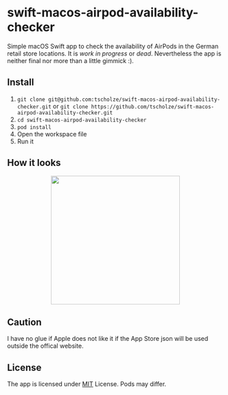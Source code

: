 # swift-macos-airpod-availability-checker
Simple macOS Swift app to check the availability of AirPods in the German retail store locations. It is *work in progress* or *dead*. Nevertheless the app is neither final nor more than a little gimmick :).

## Install
1. `git clone git@github.com:tscholze/swift-macos-airpod-availability-checker.git` or `git clone https://github.com/tscholze/swift-macos-airpod-availability-checker.git`
2. `cd swift-macos-airpod-availability-checker`
3. `pod install`
4. Open the workspace file
5. Run it

## How it looks

<div style="text-align:center">
	<a href="https://github.com/tscholze/swift-macos-airpod-availability-checker/blob/master/docs/screenshot.png">
		<img src="https://github.com/tscholze/swift-macos-airpod-availability-checker/blob/master/docs/screenshot.png" height="300px" />
	</a>
</div>

## Caution

I have no glue if Apple does not like it if the App Store json will be used outside the offical website.

## License
The app is licensed under [MIT](https://en.wikipedia.org/wiki/MIT_License) License. Pods may differ. 
